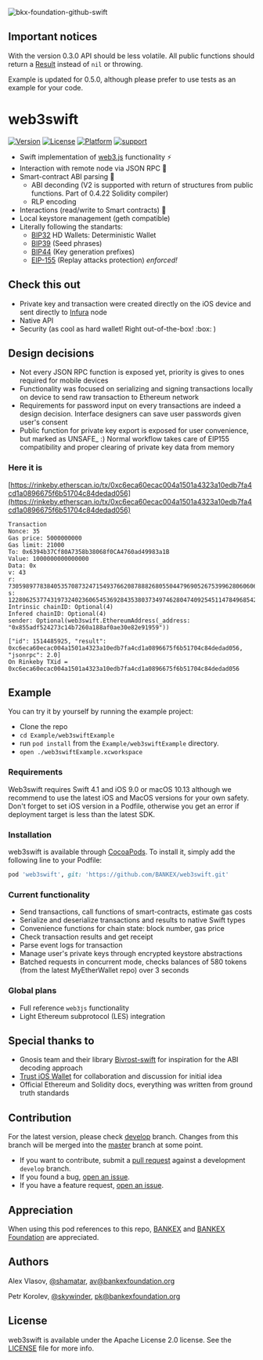 ![bkx-foundation-github-swift](https://user-images.githubusercontent.com/3356474/34412791-5b58962c-ebf0-11e7-8460-5592b12e6e9d.png)

## Important notices
With the version 0.3.0 API should be less volatile. All public functions should return a [Result](https://github.com/antitypical/Result) instead of `nil` or throwing.

Example is updated for 0.5.0, although please prefer to use tests as an example for your code.

# web3swift

[![Version](https://img.shields.io/cocoapods/v/web3swift.svg?style=flat)](http://cocoapods.org/pods/web3swift)
[![License](https://img.shields.io/cocoapods/l/web3swift.svg?style=flat)](http://cocoapods.org/pods/web3swift)
[![Platform](https://img.shields.io/cocoapods/p/web3swift.svg?style=flat)](http://cocoapods.org/pods/web3swift)
[![support](https://brianmacdonald.github.io/Ethonate/svg/eth-support-blue.svg)](https://brianmacdonald.github.io/Ethonate/address#0x6394b37Cf80A7358b38068f0CA4760ad49983a1B)

- Swift implementation of [web3.js](https://github.com/ethereum/web3.js/) functionality :zap:
- Interaction with remote node via JSON RPC :thought_balloon:
- Smart-contract ABI parsing :book:
  - ABI deconding (V2 is supported with return of structures from public functions. Part of 0.4.22 Solidity compiler)
  - RLP encoding
- Interactions (read/write to Smart contracts) :arrows_counterclockwise:
- Local keystore management (geth compatible)
- Literally following the standarts:
  - [BIP32](https://github.com/bitcoin/bips/blob/master/bip-0032.mediawiki) HD Wallets: Deterministic Wallet
  - [BIP39](https://github.com/bitcoin/bips/blob/master/bip-0039.mediawiki) (Seed phrases)
  - [BIP44](https://github.com/bitcoin/bips/blob/master/bip-0044.mediawiki) (Key generation prefixes)
  - [EIP-155](https://github.com/ethereum/EIPs/blob/master/EIPS/eip-155.md) (Replay attacks protection) *enforced!*


## Check this out

- Private key and transaction were created directly on the iOS device and sent directly to [Infura](https://infura.io) node
- Native API
- Security (as cool as hard wallet! Right out-of-the-box! :box: )

## Design decisions

- Not every JSON RPC function is exposed yet, priority is gives to ones required for mobile devices
- Functionality was focused on serializing and signing transactions locally on device to send raw transaction to Ethereum network
- Requirements for password input on every transactions are indeed a design decision. Interface designers can save user passwords given user's consent
- Public function for private key export is exposed for user convenience, but marked as UNSAFE_ :) Normal workflow takes care of EIP155 compatibility and proper clearing of private key data from memory

### Here it is
[https://rinkeby.etherscan.io/tx/0xc6eca60ecac004a1501a4323a10edb7fa4cd1a0896675f6b51704c84dedad056](https://rinkeby.etherscan.io/tx/0xc6eca60ecac004a1501a4323a10edb7fa4cd1a0896675f6b51704c84dedad056)

```
Transaction
Nonce: 35
Gas price: 5000000000
Gas limit: 21000
To: 0x6394b37Cf80A7358b38068f0CA4760ad49983a1B
Value: 1000000000000000
Data: 0x
v: 43
r: 73059897783840535708732471549376620878882680550447969052675399628060606060727
s: 12280625377431973240236065453692843538037349746280474092545114784968542260859
Intrinsic chainID: Optional(4)
Infered chainID: Optional(4)
sender: Optional(web3swift.EthereumAddress(_address: "0x855adf524273c14b7260a188af0ae30e82e91959"))

["id": 1514485925, "result": 0xc6eca60ecac004a1501a4323a10edb7fa4cd1a0896675f6b51704c84dedad056, "jsonrpc": 2.0]
On Rinkeby TXid = 0xc6eca60ecac004a1501a4323a10edb7fa4cd1a0896675f6b51704c84dedad056
```

## Example

You can try it by yourself by running the example project:

- Clone the repo
- `cd Example/web3swiftExample`
- run `pod install` from the `Example/web3swiftExample` directory.
- `open ./web3swiftExample.xcworkspace`

### Requirements

Web3swift requires Swift 4.1 and iOS 9.0 or macOS 10.13 although we recommend to use the latest iOS and MacOS versions for your own safety. Don't forget to set iOS version in a Podfile, otherwise you get an error if deployment target is less than the latest SDK.

### Installation

web3swift is available through [CocoaPods](http://cocoapods.org). To install
it, simply add the following line to your Podfile:

```ruby
pod 'web3swift', git: 'https://github.com/BANKEX/web3swift.git'
```
### Current functionality

- Send transactions, call functions of smart-contracts, estimate gas costs
- Serialize and deserialize transactions and results to native Swift types
- Convenience functions for chain state: block number, gas price
- Check transaction results and get receipt
- Parse event logs for transaction
- Manage user's private keys through encrypted keystore abstractions
- Batched requests in concurrent mode, checks balances of 580 tokens (from the latest MyEtherWallet repo) over 3 seconds

### Global plans
- Full reference `web3js` functionality
- Light Ethereum subprotocol (LES) integration

## Special thanks to

- Gnosis team and their library [Bivrost-swift](https://github.com/gnosis/bivrost-swift) for inspiration for the ABI decoding approach
- [Trust iOS Wallet](https://github.com/TrustWallet/trust-wallet-ios) for collaboration and discussion for initial idea
- Official Ethereum and Solidity docs, everything was written from ground truth standards
## Contribution

For the latest version, please check [develop](https://github.com/BANKEX/web3swift/tree/develop) branch.
Changes from this branch will be merged into the [master](https://github.com/BANKEX/web3swift/tree/master) branch at some point.

- If you want to contribute, submit a [pull request](https://github.com/BANKEX/web3swift/pulls) against a development `develop` branch.
- If you found a bug, [open an issue](https://github.com/BANKEX/web3swift/issues).
- If you have a feature request, [open an issue](https://github.com/BANKEX/web3swift/issues).


## Appreciation

When using this pod references to this repo, [BANKEX](http://bankex.com) and [BANKEX Foundation](http://bankexfoundation.org) are appreciated.

## Authors

Alex Vlasov, [@shamatar](https://github.com/shamatar),  av@bankexfoundation.org

Petr Korolev, [@skywinder](https://github.com/skywinder), pk@bankexfoundation.org

## License

web3swift is available under the Apache License 2.0 license. See the [LICENSE](https://github.com/BankEx/web3swift/blob/master/LICENSE) file for more info.
